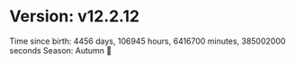 # Version: v12.2.12
Time since birth: 4456 days, 106945 hours, 6416700 minutes, 385002000 seconds
Season: Autumn 🍁
